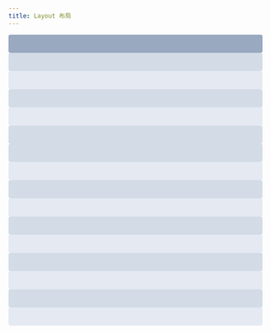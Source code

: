 ```yaml
---
title: Layout 布局
---
```


<ml-row>
  <ml-col :span="24"><div class="grid-content bg-purple-dark"></div></ml-col>
</ml-row>
<ml-row>
  <ml-col :span="12"><div class="grid-content bg-purple"></div></ml-col>
  <ml-col :span="12"><div class="grid-content bg-purple-light"></div></ml-col>
</ml-row>
<ml-row>
  <ml-col :span="8"><div class="grid-content bg-purple"></div></ml-col>
  <ml-col :span="8"><div class="grid-content bg-purple-light"></div></ml-col>
  <ml-col :span="8"><div class="grid-content bg-purple"></div></ml-col>
</ml-row>
<ml-row>
  <ml-col :span="6"><div class="grid-content bg-purple"></div></ml-col>
  <ml-col :span="6"><div class="grid-content bg-purple-light"></div></ml-col>
  <ml-col :span="6"><div class="grid-content bg-purple"></div></ml-col>
  <ml-col :span="6"><div class="grid-content bg-purple-light"></div></ml-col>
</ml-row>
<ml-row>
  <ml-col :span="4"><div class="grid-content bg-purple"></div></ml-col>
  <ml-col :span="4"><div class="grid-content bg-purple-light"></div></ml-col>
  <ml-col :span="4"><div class="grid-content bg-purple"></div></ml-col>
  <ml-col :span="4"><div class="grid-content bg-purple-light"></div></ml-col>
  <ml-col :span="4"><div class="grid-content bg-purple"></div></ml-col>
  <ml-col :span="4"><div class="grid-content bg-purple-light"></div></ml-col>
</ml-row>
<style>
  .ml-row {
    margin-bottom: 20px;
    &:last-child {
      margin-bottom: 0;
    }
  }
  .ml-col {
    border-radius: 4px;
  }
  .bg-purple-dark {
    background: #99a9bf;
  }
  .bg-purple {
    background: #d3dce6;
  }
  .bg-purple-light {
    background: #e5e9f2;
  }
  .grid-content {
    border-radius: 4px;
    min-height: 36px;
  }
  .row-bg {
    padding: 10px 0;
    background-color: #f9fafc;
  }
</style>
